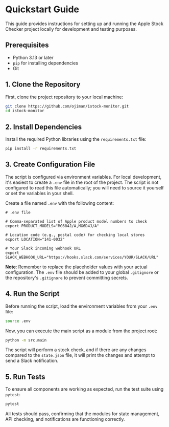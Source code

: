# Quickstart Guide

This guide provides instructions for setting up and running the Apple Stock Checker project locally for development and testing purposes.

## Prerequisites

-   Python 3.13 or later
-   `pip` for installing dependencies
-   Git

## 1. Clone the Repository

First, clone the project repository to your local machine:

```bash
git clone https://github.com/ojiman/istock-monitor.git
cd istock-monitor
```

## 2. Install Dependencies

Install the required Python libraries using the `requirements.txt` file:

```bash
pip install -r requirements.txt
```

## 3. Create Configuration File

The script is configured via environment variables. For local development, it's easiest to create a `.env` file in the root of the project. The script is not configured to read this file automatically; you will need to source it yourself or set the variables in your shell.

Create a file named `.env` with the following content:

```
# .env file

# Comma-separated list of Apple product model numbers to check
export PRODUCT_MODELS="MG684J/A,MG6D4J/A"

# Location code (e.g., postal code) for checking local stores
export LOCATION="141-0032"

# Your Slack incoming webhook URL
export SLACK_WEBHOOK_URL="https://hooks.slack.com/services/YOUR/SLACK/URL"
```

**Note**: Remember to replace the placeholder values with your actual configuration. The `.env` file should be added to your global `.gitignore` or the repository's `.gitignore` to prevent committing secrets.

## 4. Run the Script

Before running the script, load the environment variables from your `.env` file:

```bash
source .env
```

Now, you can execute the main script as a module from the project root:

```bash
python -m src.main
```

The script will perform a stock check, and if there are any changes compared to the `state.json` file, it will print the changes and attempt to send a Slack notification.

## 5. Run Tests

To ensure all components are working as expected, run the test suite using `pytest`:

```bash
pytest
```

All tests should pass, confirming that the modules for state management, API checking, and notifications are functioning correctly.
